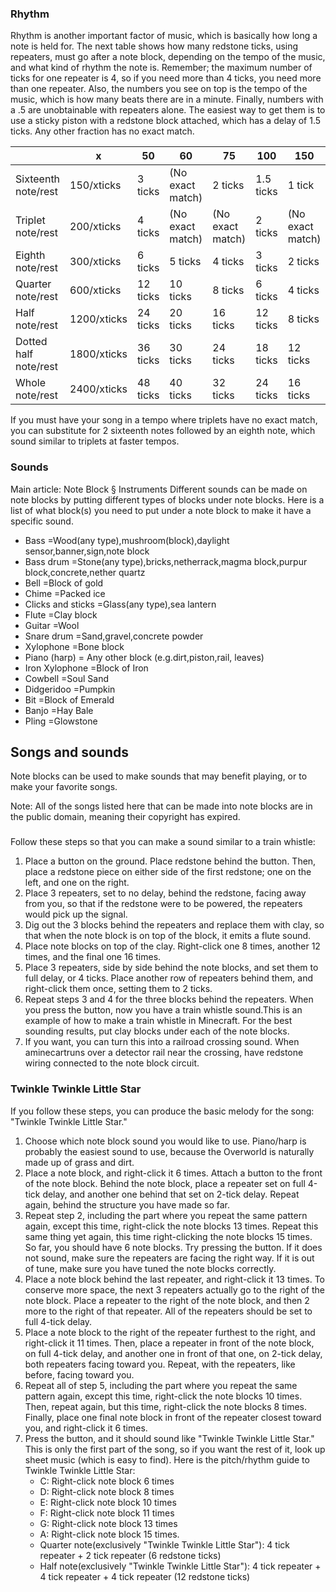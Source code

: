 ### Rhythm
Rhythm is another important factor of music, which is basically how long a note is held for. The next table shows how many redstone ticks, using repeaters, must go after a note block, depending on the tempo of the music, and what kind of rhythm the note is. Remember; the maximum number of ticks for one repeater is 4, so if you need more than 4 ticks, you need more than one repeater. Also, the numbers you see on top is the tempo of the music, which is how many beats there are in a minute. Finally, numbers with a .5 are unobtainable with repeaters alone. The easiest way to get them is to use a sticky piston with a redstone block attached, which has a delay of 1.5 ticks. Any other fraction has no exact match.

|                       | x           | 50       | 60               | 75               | 100       | 150              |
|-----------------------|-------------|----------|------------------|------------------|-----------|------------------|
| Sixteenth note/rest   | 150/xticks  | 3 ticks  | (No exact match) | 2 ticks          | 1.5 ticks | 1 tick           |
| Triplet note/rest     | 200/xticks  | 4 ticks  | (No exact match) | (No exact match) | 2 ticks   | (No exact match) |
| Eighth note/rest      | 300/xticks  | 6 ticks  | 5 ticks          | 4 ticks          | 3 ticks   | 2 ticks          |
| Quarter note/rest     | 600/xticks  | 12 ticks | 10 ticks         | 8 ticks          | 6 ticks   | 4 ticks          |
| Half note/rest        | 1200/xticks | 24 ticks | 20 ticks         | 16 ticks         | 12 ticks  | 8 ticks          |
| Dotted half note/rest | 1800/xticks | 36 ticks | 30 ticks         | 24 ticks         | 18 ticks  | 12 ticks         |
| Whole note/rest       | 2400/xticks | 48 ticks | 40 ticks         | 32 ticks         | 24 ticks  | 16 ticks         |

If you must have your song in a tempo where triplets have no exact match, you can substitute for 2 sixteenth notes followed by an eighth note, which sound similar to triplets at faster tempos.

### Sounds
Main article: Note Block § Instruments
Different sounds can be made on note blocks by putting different types of blocks under note blocks. Here is a list of what block(s) you need to put under a note block to make it have a specific sound.

- Bass =Wood(any type),mushroom(block),daylight sensor,banner,sign,note block
- Bass drum =Stone(any type),bricks,netherrack,magma block,purpur block,concrete,nether quartz
- Bell =Block of gold
- Chime =Packed ice
- Clicks and sticks =Glass(any type),sea lantern
- Flute =Clay block
- Guitar =Wool
- Snare drum =Sand,gravel,concrete powder
- Xylophone =Bone block
- Piano (harp) = Any other block (e.g.dirt,piston,rail, leaves)
- Iron Xylophone =Block of Iron
- Cowbell =Soul Sand
- Didgeridoo =Pumpkin
- Bit =Block of Emerald
- Banjo =Hay Bale
- Pling =Glowstone

## Songs and sounds
Note blocks can be used to make sounds that may benefit playing, or to make your favorite songs.

Note: All of the songs listed here that can be made into note blocks are in the public domain, meaning their copyright has expired.

### 
Follow these steps so that you can make a sound similar to a train whistle:

1. Place a button on the ground. Place redstone behind the button. Then, place a redstone piece on either side of the first redstone; one on the left, and one on the right.
2. Place 3 repeaters, set to no delay, behind the redstone, facing away from you, so that if the redstone were to be powered, the repeaters would pick up the signal.
3. Dig out the 3 blocks behind the repeaters and replace them with clay, so that when the note block is on top of the block, it emits a flute sound.
4. Place note blocks on top of the clay. Right-click one 8 times, another 12 times, and the final one 16 times.
5. Place 3 repeaters, side by side behind the note blocks, and set them to full delay, or 4 ticks. Place another row of repeaters behind them, and right-click them once, setting them to 2 ticks.
6. Repeat steps 3 and 4 for the three blocks behind the repeaters. When you press the button, now you have a train whistle sound.This is an example of how to make a train whistle in Minecraft. For the best sounding results, put clay blocks under each of the note blocks.
7. If you want, you can turn this into a railroad crossing sound. When aminecartruns over a detector rail near the crossing, have redstone wiring connected to the note block circuit.

### Twinkle Twinkle Little Star
If you follow these steps, you can produce the basic melody for the song: "Twinkle Twinkle Little Star."

1. Choose which note block sound you would like to use. Piano/harp is probably the easiest sound to use, because the Overworld is naturally made up of grass and dirt.
2. Place a note block, and right-click it 6 times. Attach a button to the front of the note block. Behind the note block, place a repeater set on full 4-tick delay, and another one behind that set on 2-tick delay. Repeat again, behind the structure you have made so far.
3. Repeat step 2, including the part where you repeat the same pattern again, except this time, right-click the note blocks 13 times. Repeat this same thing yet again, this time right-clicking the note blocks 15 times. So far, you should have 6 note blocks. Try pressing the button. If it does not sound, make sure the repeaters are facing the right way. If it is out of tune, make sure you have tuned the note blocks correctly.
4. Place a note block behind the last repeater, and right-click it 13 times. To conserve more space, the next 3 repeaters actually go to the right of the note block. Place a repeater to the right of the note block, and then 2 more to the right of that repeater. All of the repeaters should be set to full 4-tick delay.
5. Place a note block to the right of the repeater furthest to the right, and right-click it 11 times. Then, place a repeater in front of the note block, on full 4-tick delay, and another one in front of that one, on 2-tick delay, both repeaters facing toward you. Repeat, with the repeaters, like before, facing toward you.
6. Repeat all of step 5, including the part where you repeat the same pattern again, except this time, right-click the note blocks 10 times. Then, repeat again, but this time, right-click the note blocks 8 times. Finally, place one final note block in front of the repeater closest toward you, and right-click it 6 times.
7. Press the button, and it should sound like "Twinkle Twinkle Little Star." This is only the first part of the song, so if you want the rest of it, look up sheet music (which is easy to find). Here is the pitch/rhythm guide to Twinkle Twinkle Little Star:
	- C: Right-click note block 6 times
	- D: Right-click note block 8 times
	- E: Right-click note block 10 times
	- F: Right-click note block 11 times
	- G: Right-click note block 13 times
	- A: Right-click note block 15 times.
	- Quarter note(exclusively "Twinkle Twinkle Little Star"): 4 tick repeater + 2 tick repeater (6 redstone ticks)
	- Half note(exclusively "Twinkle Twinkle Little Star"): 4 tick repeater + 4 tick repeater + 4 tick repeater (12 redstone ticks)


